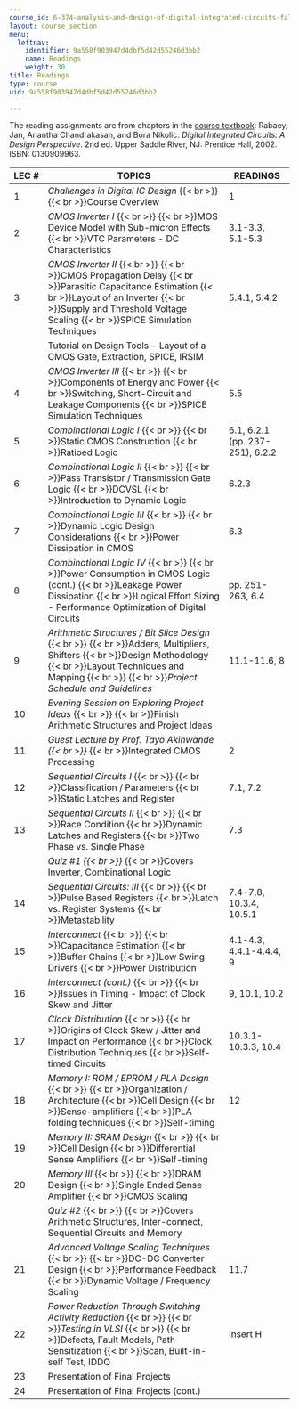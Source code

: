 ```yaml
---
course_id: 6-374-analysis-and-design-of-digital-integrated-circuits-fall-2003
layout: course_section
menu:
  leftnav:
    identifier: 9a558f903947d4dbf5d42d55246d3bb2
    name: Readings
    weight: 30
title: Readings
type: course
uid: 9a558f903947d4dbf5d42d55246d3bb2

---
```


The reading assignments are from chapters in the [course textbook](http://bwrc.eecs.berkeley.edu/IcBook/): Rabaey, Jan, Anantha Chandrakasan, and Bora Nikolic. _Digital Integrated Circuits: A Design Perspective_. 2nd ed. Upper Saddle River, NJ: Prentice Hall, 2002. ISBN: 0130909963.

| LEC # | TOPICS | READINGS |
| --- | --- | --- |
| 1 | _Challenges in Digital IC Design_  {{< br >}}  {{< br >}}Course Overview | 1 |
| 2 | _CMOS Inverter I_  {{< br >}}  {{< br >}}MOS Device Model with Sub-micron Effects  {{< br >}}VTC Parameters - DC Characteristics | 3.1-3.3, 5.1-5.3 |
| 3 | _CMOS Inverter II_  {{< br >}}  {{< br >}}CMOS Propagation Delay  {{< br >}}Parasitic Capacitance Estimation  {{< br >}}Layout of an Inverter  {{< br >}}Supply and Threshold Voltage Scaling  {{< br >}}SPICE Simulation Techniques | 5.4.1, 5.4.2 |
|  | Tutorial on Design Tools - Layout of a CMOS Gate, Extraction, SPICE, IRSIM |  |
| 4 | _CMOS Inverter III_  {{< br >}}  {{< br >}}Components of Energy and Power  {{< br >}}Switching, Short-Circuit and Leakage Components  {{< br >}}SPICE Simulation Techniques | 5.5 |
| 5 | _Combinational Logic I_  {{< br >}}  {{< br >}}Static CMOS Construction  {{< br >}}Ratioed Logic | 6.1, 6.2.1 (pp. 237-251), 6.2.2 |
| 6 | _Combinational Logic II_  {{< br >}}  {{< br >}}Pass Transistor / Transmission Gate Logic  {{< br >}}DCVSL  {{< br >}}Introduction to Dynamic Logic | 6.2.3 |
| 7 | _Combinational Logic III_  {{< br >}}  {{< br >}}Dynamic Logic Design Considerations  {{< br >}}Power Dissipation in CMOS | 6.3 |
| 8 | _Combinational Logic IV_  {{< br >}}  {{< br >}}Power Consumption in CMOS Logic (cont.)  {{< br >}}Leakage Power Dissipation  {{< br >}}Logical Effort Sizing - Performance Optimization of Digital Circuits | pp. 251-263, 6.4 |
| 9 | _Arithmetic Structures / Bit Slice Design_  {{< br >}}  {{< br >}}Adders, Multipliers, Shifters  {{< br >}}Design Methodology  {{< br >}}Layout Techniques and Mapping  {{< br >}}  {{< br >}}_Project Schedule and Guidelines_ | 11.1-11.6, 8 |
| 10 | _Evening Session on Exploring Project Ideas_  {{< br >}}  {{< br >}}Finish Arithmetic Structures and Project Ideas |  |
| 11 | _Guest Lecture by Prof. Tayo Akinwande  {{< br >}}_  {{< br >}}Integrated CMOS Processing | 2 |
| 12 | _Sequential Circuits I_  {{< br >}}  {{< br >}}Classification / Parameters  {{< br >}}Static Latches and Register | 7.1, 7.2 |
| 13 | _Sequential Circuits II_  {{< br >}}  {{< br >}}Race Condition  {{< br >}}Dynamic Latches and Registers  {{< br >}}Two Phase vs. Single Phase | 7.3 |
|  | _Quiz #1  {{< br >}}_  {{< br >}}Covers Inverter, Combinational Logic |  |
| 14 | _Sequential Circuits: III_  {{< br >}}  {{< br >}}Pulse Based Registers  {{< br >}}Latch vs. Register Systems  {{< br >}}Metastability | 7.4-7.8, 10.3.4, 10.5.1 |
| 15 | _Interconnect_  {{< br >}}  {{< br >}}Capacitance Estimation  {{< br >}}Buffer Chains  {{< br >}}Low Swing Drivers  {{< br >}}Power Distribution | 4.1-4.3, 4.4.1-4.4.4, 9 |
| 16 | _Interconnect (cont.)_  {{< br >}}  {{< br >}}Issues in Timing - Impact of Clock Skew and Jitter | 9, 10.1, 10.2 |
| 17 | _Clock Distribution_  {{< br >}}  {{< br >}}Origins of Clock Skew / Jitter and Impact on Performance  {{< br >}}Clock Distribution Techniques  {{< br >}}Self-timed Circuits | 10.3.1-10.3.3, 10.4 |
| 18 | _Memory I: ROM / EPROM / PLA Design_  {{< br >}}  {{< br >}}Organization / Architecture  {{< br >}}Cell Design  {{< br >}}Sense-amplifiers  {{< br >}}PLA folding techniques  {{< br >}}Self-timing | 12 |
| 19 | _Memory II: SRAM Design_  {{< br >}}  {{< br >}}Cell Design  {{< br >}}Differential Sense Amplifiers  {{< br >}}Self-timing |  |
| 20 | _Memory III_  {{< br >}}  {{< br >}}DRAM Design  {{< br >}}Single Ended Sense Amplifier  {{< br >}}CMOS Scaling |  |
|  | _Quiz #2_  {{< br >}}  {{< br >}}Covers Arithmetic Structures, Inter-connect, Sequential Circuits and Memory |  |
| 21 | _Advanced Voltage Scaling Techniques_  {{< br >}}  {{< br >}}DC-DC Converter Design  {{< br >}}Performance Feedback  {{< br >}}Dynamic Voltage / Frequency Scaling | 11.7 |
| 22 | _Power Reduction Through Switching Activity Reduction_  {{< br >}}  {{< br >}}_Testing in VLSI_  {{< br >}}  {{< br >}}Defects, Fault Models, Path Sensitization  {{< br >}}Scan, Built-in-self Test, IDDQ | Insert H |
| 23 | Presentation of Final Projects |  |
| 24 | Presentation of Final Projects (cont.) |